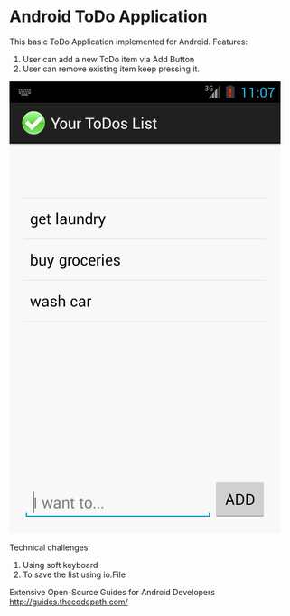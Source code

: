 Android ToDo Application
======================

This basic ToDo Application implemented for Android. Features:
1. User can add a new ToDo item via Add Button
2. User can remove existing item keep pressing it. 

![ScreenShot](https://github.com/yakdere/Android_ToDoApp/blob/master/TodoApp.png?raw=true)

Technical challenges:
1. Using soft keyboard
2. To save the list using io.File

Extensive Open-Source Guides for Android Developers 
http://guides.thecodepath.com/

